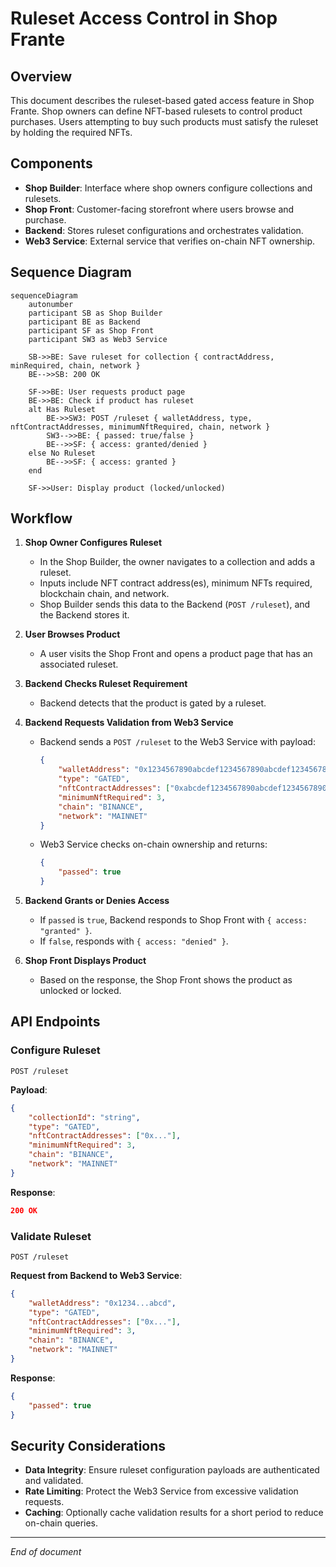 # Ruleset Access Control in Shop Frante

## Overview

This document describes the ruleset-based gated access feature in Shop Frante. Shop owners can define NFT-based rulesets to control product purchases. Users attempting to buy such products must satisfy the ruleset by holding the required NFTs.

## Components

-   **Shop Builder**: Interface where shop owners configure collections and rulesets.
-   **Shop Front**: Customer-facing storefront where users browse and purchase.
-   **Backend**: Stores ruleset configurations and orchestrates validation.
-   **Web3 Service**: External service that verifies on-chain NFT ownership.

## Sequence Diagram

```mermaid
sequenceDiagram
    autonumber
    participant SB as Shop Builder
    participant BE as Backend
    participant SF as Shop Front
    participant SW3 as Web3 Service

    SB->>BE: Save ruleset for collection { contractAddress, minRequired, chain, network }
    BE-->>SB: 200 OK

    SF->>BE: User requests product page
    BE->>BE: Check if product has ruleset
    alt Has Ruleset
        BE->>SW3: POST /ruleset { walletAddress, type, nftContractAddresses, minimumNftRequired, chain, network }
        SW3-->>BE: { passed: true/false }
        BE-->>SF: { access: granted/denied }
    else No Ruleset
        BE-->>SF: { access: granted }
    end

    SF->>User: Display product (locked/unlocked)
```

## Workflow

1. **Shop Owner Configures Ruleset**

    - In the Shop Builder, the owner navigates to a collection and adds a ruleset.
    - Inputs include NFT contract address(es), minimum NFTs required, blockchain chain, and network.
    - Shop Builder sends this data to the Backend (`POST /ruleset`), and the Backend stores it.

2. **User Browses Product**

    - A user visits the Shop Front and opens a product page that has an associated ruleset.

3. **Backend Checks Ruleset Requirement**

    - Backend detects that the product is gated by a ruleset.

4. **Backend Requests Validation from Web3 Service**

    - Backend sends a `POST /ruleset` to the Web3 Service with payload:
        ```json
        {
        	"walletAddress": "0x1234567890abcdef1234567890abcdef12345678",
        	"type": "GATED",
        	"nftContractAddresses": ["0xabcdef1234567890abcdef1234567890abcdef12"],
        	"minimumNftRequired": 3,
        	"chain": "BINANCE",
        	"network": "MAINNET"
        }
        ```
    - Web3 Service checks on-chain ownership and returns:
        ```json
        {
        	"passed": true
        }
        ```

5. **Backend Grants or Denies Access**

    - If `passed` is `true`, Backend responds to Shop Front with `{ access: "granted" }`.
    - If `false`, responds with `{ access: "denied" }`.

6. **Shop Front Displays Product**
    - Based on the response, the Shop Front shows the product as unlocked or locked.

## API Endpoints

### Configure Ruleset

```
POST /ruleset
```

**Payload**:

```json
{
	"collectionId": "string",
	"type": "GATED",
	"nftContractAddresses": ["0x..."],
	"minimumNftRequired": 3,
	"chain": "BINANCE",
	"network": "MAINNET"
}
```

**Response**:

```json
200 OK
```

### Validate Ruleset

```
POST /ruleset
```

**Request from Backend to Web3 Service**:

```json
{
	"walletAddress": "0x1234...abcd",
	"type": "GATED",
	"nftContractAddresses": ["0x..."],
	"minimumNftRequired": 3,
	"chain": "BINANCE",
	"network": "MAINNET"
}
```

**Response**:

```json
{
	"passed": true
}
```

## Security Considerations

-   **Data Integrity**: Ensure ruleset configuration payloads are authenticated and validated.
-   **Rate Limiting**: Protect the Web3 Service from excessive validation requests.
-   **Caching**: Optionally cache validation results for a short period to reduce on-chain queries.

---

_End of document_
